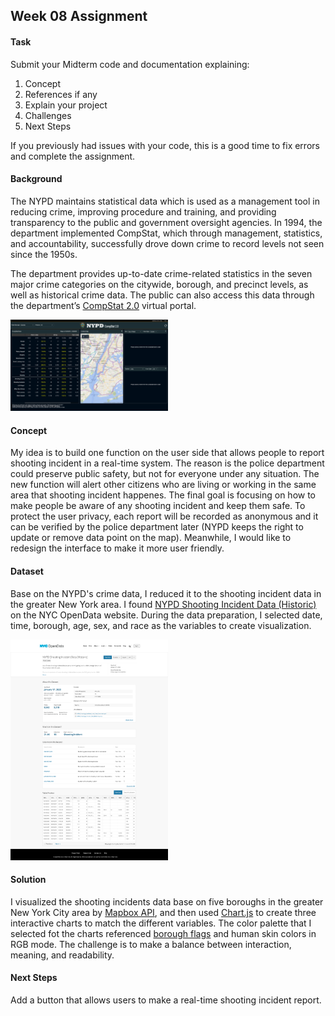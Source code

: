 ## Week 08 Assignment

#### Task
Submit your Midterm code and documentation explaining:

1. Concept
2. References if any
3. Explain your project
4. Challenges
5. Next Steps

If you previously had issues with your code, this is a good time to fix errors and complete the assignment. 

#### Background
The NYPD maintains statistical data which is used as a management tool in reducing crime, improving procedure and training, and providing transparency to the public and government oversight agencies. In 1994, the department implemented CompStat, which through management, statistics, and accountability, successfully drove down crime to record levels not seen since the 1950s.

The department provides up-to-date crime-related statistics in the seven major crime categories on the citywide, borough, and precinct levels, as well as historical crime data. The public can also access this data through the department’s [CompStat 2.0](https://compstat.nypdonline.org/2e5c3f4b-85c1-4635-83c6-22b27fe7c75c/view/89) virtual portal.

<img src="https://github.com/yujunmjiang/WebAdvanced_Spring2020_jiany023/blob/master/week8_hw/screencapture-compstat-nypdonline-org-2e5c3f4b-85c1-4635-83c6-22b27fe7c75c-view-89-2020-03-16-23_11_58.png" width="50%"/>

#### Concept
My idea is to build one function on the user side that allows people to report shooting incident in a real-time system. The reason is the police department could preserve public safety, but not for everyone under any situation. The new function will alert other citizens who are living or working in the same area that shooting incident happenes. The final goal is focusing on how to make people be aware of any shooting incident and keep them safe. To protect the user privacy, each report will be recorded as anonymous and it can be verified by the police department later (NYPD keeps the right to update or remove data point on the map). Meanwhile, I would like to redesign the interface to make it more user friendly.

#### Dataset
Base on the NYPD's crime data, I reduced it to the shooting incident data in the greater New York area. I found [NYPD Shooting Incident Data (Historic)](https://data.cityofnewyork.us/Public-Safety/NYPD-Shooting-Incident-Data-Historic-/833y-fsy8) on the NYC OpenData website. During the data preparation, I selected date, time, borough, age, sex, and race as the variables to create visualization.

<img src="https://github.com/yujunmjiang/WebAdvanced_Spring2020_jiany023/blob/master/week8_hw/screencapture-data-cityofnewyork-us-Public-Safety-NYPD-Shooting-Incident-Data-Historic-833y-fsy8-2020-03-16-23_45_25.png" width="50%"/>

#### Solution
I visualized the shooting incidents data base on five boroughs in the greater New York City area by [Mapbox API](https://www.mapbox.com/), and then used [Chart.js](https://www.chartjs.org/) to create three interactive charts to match the different variables. The color palette that I selected fot the charts referenced [borough flags](https://www.nytimes.com/2017/06/14/nyregion/new-york-today-nyc-borough-flags-mermaid-parade.html) and human skin colors in RGB mode. The challenge is to make a balance between interaction, meaning, and readability.

#### Next Steps
Add a button that allows users to make a real-time shooting incident report.
